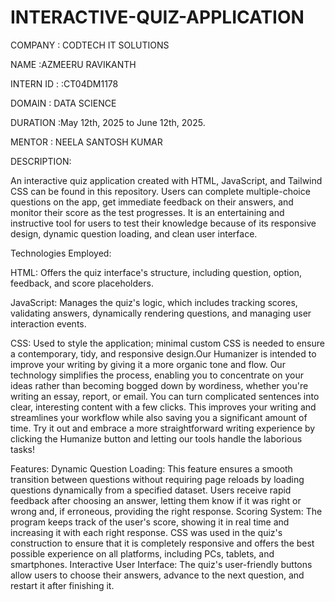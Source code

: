 # INTERACTIVE-QUIZ-APPLICATION

COMPANY : CODTECH IT SOLUTIONS

NAME :AZMEERU RAVIKANTH

INTERN ID : :CT04DM1178

DOMAIN : DATA SCIENCE

DURATION :May 12th, 2025 to June 12th, 2025.

MENTOR : NEELA SANTOSH KUMAR

DESCRIPTION:

An interactive quiz application created with HTML, JavaScript, and Tailwind CSS can be found in this repository. Users can complete multiple-choice questions on the app, get immediate feedback on their answers, and monitor their score as the test progresses. It is an entertaining and instructive tool for users to test their knowledge because of its responsive design, dynamic question loading, and clean user interface.

Technologies Employed:

HTML: 
Offers the quiz interface's structure, including question, option, feedback, and score placeholders.

JavaScript:
Manages the quiz's logic, which includes tracking scores, validating answers, dynamically rendering questions, and managing user interaction events.

CSS: Used to style the application; minimal custom CSS is needed to ensure a contemporary, tidy, and responsive design.Our Humanizer is intended to improve your writing by giving it a more organic tone and flow. Our technology simplifies the process, enabling you to concentrate on your ideas rather than becoming bogged down by wordiness, whether you're writing an essay, report, or email. You can turn complicated sentences into clear, interesting content with a few clicks. This improves your writing and streamlines your workflow while also saving you a significant amount of time. Try it out and embrace a more straightforward writing experience by clicking the Humanize button and letting our tools handle the laborious tasks!

Features:
Dynamic Question Loading: This feature ensures a smooth transition between questions without requiring page reloads by loading questions dynamically from a specified dataset.
Users receive rapid feedback after choosing an answer, letting them know if it was right or wrong and, if erroneous, providing the right response.
Scoring System: The program keeps track of the user's score, showing it in real time and increasing it with each right response.
CSS was used in the quiz's construction to ensure that it is completely responsive and offers the best possible experience on all platforms, including PCs, tablets, and smartphones.
Interactive User Interface: The quiz's user-friendly buttons allow users to choose their answers, advance to the next question, and restart it after finishing it.

